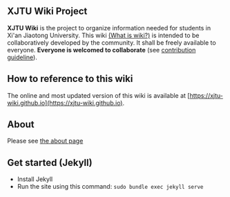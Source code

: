## XJTU Wiki Project
**XJTU Wiki** is the project to organize information needed for students in Xi'an Jiaotong University. This wiki [(What is wiki?)](https://en.wikipedia.org/wiki/Wiki) is intended to be collaboratively developed by the community. It shall be freely available to everyone. **Everyone is welcomed to collaborate** (see [contribution guideline](/about)). 

## How to reference to this wiki
The online and most updated version of this wiki is available at [https://xjtu-wiki.github.io](https://xjtu-wiki.github.io). 

## About 
Please see [the about page](https://xjtu-wiki.github.io/about)

## Get started (Jekyll)
- Install Jekyll
- Run the site using this command: `sudo bundle exec jekyll serve`
